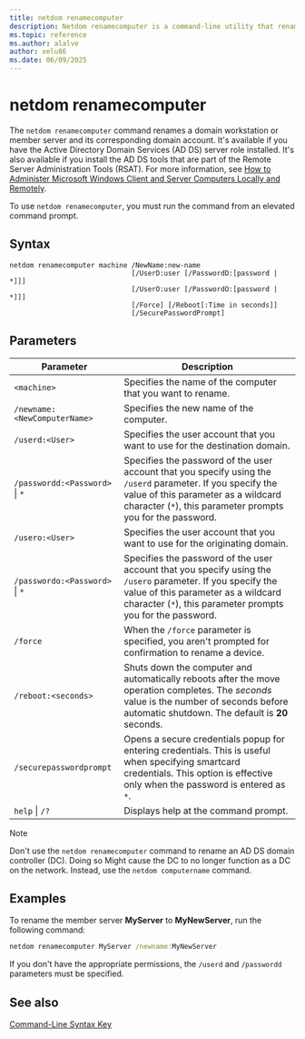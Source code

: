 ```yaml
---
title: netdom renamecomputer
description: Netdom renamecomputer is a command-line utility that renames a domain workstation or member server in Windows Server.
ms.topic: reference
ms.author: alalve
author: xelu86
ms.date: 06/09/2025
---
```


# netdom renamecomputer

The `netdom renamecomputer` command renames a domain workstation or member server and its corresponding domain account. It's available if you have the Active Directory Domain Services (AD DS) server role installed. It's also available if you install the AD DS tools that are part of the Remote Server Administration Tools (RSAT). For more information, see [How to Administer Microsoft Windows Client and Server Computers Locally and Remotely](/previous-versions/windows/it-pro/windows-server-2008-R2-and-2008/ee649281(v=ws.10)).

To use `netdom renamecomputer`, you must run the command from an elevated command prompt.

## Syntax

```
netdom renamecomputer machine /NewName:new-name
                              [/UserD:user [/PasswordD:[password | *]]]
                              [/UserO:user [/PasswordO:[password | *]]]
                              [/Force] [/Reboot[:Time in seconds]]
                              [/SecurePasswordPrompt]
```

## Parameters

| Parameter | Description |
|-----------|-------------|
| `<machine>` | Specifies the name of the computer that you want to rename. |
| `/newname:<NewComputerName>` | Specifies the new name of the computer. |
| `/userd:<User>` | Specifies the user account that you want to use for the destination domain. |
| `/passwordd:<Password>` \| `*` | Specifies the password of the user account that you specify using the `/userd` parameter. If you specify the value of this parameter as a wildcard character (`*`), this parameter prompts you for the password. |
| `/usero:<User>` | Specifies the user account that you want to use for the originating domain. |
| `/passwordo:<Password>` \| `*` | Specifies the password of the user account that you specify using the `/usero` parameter. If you specify the value of this parameter as a wildcard character (`*`), this parameter prompts you for the password. |
| `/force` | When the `/force` parameter is specified, you aren't prompted for confirmation to rename a device. |
| `/reboot:<seconds>` | Shuts down the computer and automatically reboots after the move operation completes. The *seconds* value is the number of seconds before automatic shutdown. The default is **20** seconds. |
| `/securepasswordprompt` | Opens a secure credentials popup for entering credentials. This is useful when specifying smartcard credentials. This option is effective only when the password is entered as `*`. |
| `help` \| `/?` | Displays help at the command prompt. |

> [!NOTE]
> Don't use the `netdom renamecomputer` command to rename an AD DS domain controller (DC). Doing so Might cause the DC to no longer function as a DC on the network. Instead, use the `netdom computername` command.

## Examples

To rename the member server **MyServer** to **MyNewServer**, run the following command:

```cmd
netdom renamecomputer MyServer /newname:MyNewServer
```

If you don't have the appropriate permissions, the `/userd` and `/passwordd` parameters must be specified.

## See also

[Command-Line Syntax Key](command-line-syntax-key.md)
